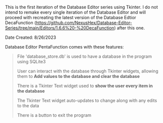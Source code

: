 This is the first iteration of the Database Editor series using Tkinter. I do not intend to remake every single iteration of the Database Editor and will proceed with recreating the latest version of the Database Edtior DecaFunction (https://github.com/NexusHex/Database-Editor-Series/tree/main/Editors/1.6.6%20-%20DecaFunction) after this one.

Date Created: 8/26/2023

Database Editor PentaFunction comes with these features:
>File 'database_store.db' is used to have a database in the program using SQLite3
>
>User can interact with the database through Tkinter widgets, allowing them to **Add values to the database and clear the database**
>
>There is a Tkinter Text widget used to **show the user every item in the database**
>
>The Tkinter Text widget auto-updates to change along with any edits to the data
>
>There is a button to exit the program
